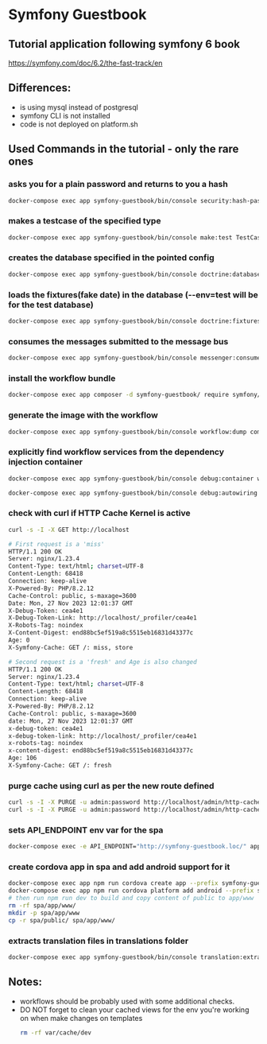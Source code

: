# Symfony Guestbook

## Tutorial application following symfony 6 book

https://symfony.com/doc/6.2/the-fast-track/en

## Differences:
 - is using mysql instead of postgresql
 - symfony CLI is not installed
 - code is not deployed on platform.sh

## Used Commands in the tutorial - only the rare ones

### asks you for a plain password and returns to you a hash
```bash
docker-compose exec app symfony-guestbook/bin/console security:hash-password
```

### makes a testcase of the specified type
```bash
docker-compose exec app symfony-guestbook/bin/console make:test TestCase SpamCheckerTest
```

### creates the database specified in the pointed config
```bash
docker-compose exec app symfony-guestbook/bin/console doctrine:database:create --env=test
```

### loads the fixtures(fake date) in the database (--env=test will be for the test database)
```bash
docker-compose exec app symfony-guestbook/bin/console doctrine:fixtures:load --env=test
```

### consumes the messages submitted to the message bus
```bash
docker-compose exec app symfony-guestbook/bin/console messenger:consume async -vv
```

### install the workflow bundle
```bash
docker-compose exec app composer -d symfony-guestbook/ require symfony/workflow
```

### generate the image with the workflow
```bash
docker-compose exec app symfony-guestbook/bin/console workflow:dump comment | dot -Tpng -o ./symfony-guestbook/workflow.png
```

### explicitly find workflow services from the dependency injection container
```bash
docker-compose exec app symfony-guestbook/bin/console debug:container workflow
```
```bash
docker-compose exec app symfony-guestbook/bin/console debug:autowiring workflow
```

### check with curl if HTTP Cache Kernel is active
```bash
curl -s -I -X GET http://localhost
```
```bash
# First request is a 'miss'
HTTP/1.1 200 OK
Server: nginx/1.23.4
Content-Type: text/html; charset=UTF-8
Content-Length: 68418
Connection: keep-alive
X-Powered-By: PHP/8.2.12
Cache-Control: public, s-maxage=3600
Date: Mon, 27 Nov 2023 12:01:37 GMT
X-Debug-Token: cea4e1
X-Debug-Token-Link: http://localhost/_profiler/cea4e1
X-Robots-Tag: noindex
X-Content-Digest: end88bc5ef519a8c5515eb16831d43377c
Age: 0
X-Symfony-Cache: GET /: miss, store

# Second request is a 'fresh' and Age is also changed
HTTP/1.1 200 OK
Server: nginx/1.23.4
Content-Type: text/html; charset=UTF-8
Content-Length: 68418
Connection: keep-alive
X-Powered-By: PHP/8.2.12
Cache-Control: public, s-maxage=3600
date: Mon, 27 Nov 2023 12:01:37 GMT
x-debug-token: cea4e1
x-debug-token-link: http://localhost/_profiler/cea4e1
x-robots-tag: noindex
x-content-digest: end88bc5ef519a8c5515eb16831d43377c
Age: 106
X-Symfony-Cache: GET /: fresh
```

### purge cache using curl as per the new route defined
```bash
curl -s -I -X PURGE -u admin:password http://localhost/admin/http-cache/
curl -s -I -X PURGE -u admin:password http://localhost/admin/http-cache/conference_header
```

### sets API_ENDPOINT env var for the spa
```bash
docker-compose exec -e API_ENDPOINT="http://symfony-guestbook.loc/" app npm run dev --prefix symfony-guestbook/spa/
```

### create cordova app in spa and add android support for it
```bash
docker-compose exec app npm run cordova create app --prefix symfony-guestbook/spa/
docker-compose exec app npm run cordova platform add android --prefix symfony-guestbook/spa/app
# then run npm run dev to build and copy content of public to app/www
rm -rf spa/app/www/
mkdir -p spa/app/www
cp -r spa/public/ spa/app/www/

```

### extracts translation files in translations folder
```bash
docker-compose exec app symfony-guestbook/bin/console translation:extract fr --force --domain=messages
```

## Notes:
 - workflows should be probably used with some additional checks.
 - DO NOT forget to clean your cached views for the env you're working on when make changes on templates
   ```bash
   rm -rf var/cache/dev
   ```
